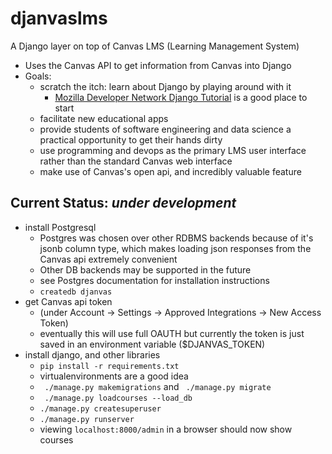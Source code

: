 # djanvaslms

A Django layer on top of Canvas LMS (Learning Management System)
- Uses the Canvas API to get information from Canvas into Django
- Goals:
  - scratch the itch: learn about Django by playing around with it
	- [Mozilla Developer Network Django
      Tutorial](https://developer.mozilla.org/en-US/docs/Learn/Server-side/Django)
      is a good place to start
  - facilitate new educational apps
  - provide students of software engineering and data science a
    practical opportunity to get their hands dirty
  - use programming and devops as the primary LMS user interface
    rather than the standard Canvas web interface
  - make use of Canvas's open api, and incredibly valuable feature
  
## Current Status: *under development*

- install Postgresql
  - Postgres was chosen over other RDBMS backends because of it's jsonb
    column type, which makes loading json responses from the Canvas
    api extremely convenient
  - Other DB backends may be supported in the future
  - see Postgres documentation for installation instructions
  - ```createdb djanvas```
- get Canvas api token
  - (under Account -> Settings -> Approved Integrations -> New Access Token)
  - eventually this will use full OAUTH but currently the token is
    just saved in an environment variable ($DJANVAS_TOKEN)
- install django, and other libraries
  - ```pip install -r requirements.txt```
  - virtualenvironments are a good idea
  - ``` ./manage.py makemigrations``` and ``` ./manage.py migrate```
  - ``` ./manage.py loadcourses --load_db```
  - ``` ./manage.py createsuperuser ```
  - ``` ./manage.py runserver ```
  - viewing ```localhost:8000/admin``` in a browser should now show courses
